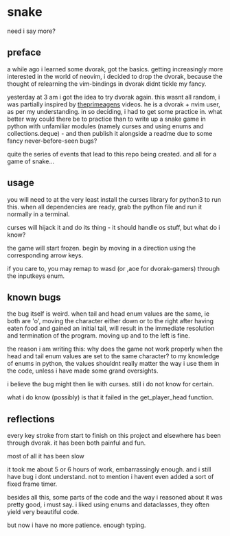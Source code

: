 # snake

need i say more?

## preface

a while ago i learned some dvorak, got the basics. 
getting increasingly more interested in the world of neovim,
i decided to drop the dvorak, because the thought of relearning 
the vim-bindings in dvorak didnt tickle my fancy.

yesterday at 3 am i got the idea to try dvorak again.
this wasnt all random, i was partially inspired by
[theprimeagens](https://www.youtube.com/c/theprimeagen) videos.
he is a dvorak + nvim user, as per my understanding.
in so deciding, i had to get some practice in.
what better way could there be to practice than to write up a snake game in python with
unfamiliar modules (namely curses and using enums and collections.deque) -
and then publish it alongside a readme due to some fancy never-before-seen bugs?

quite the series of events that lead to this repo being created. and all for a game of snake...

## usage

you will need to at the very least install the curses library for python3 to run this.
when all dependencies are ready, grab the python file and run it normally in a terminal.

curses will hijack it and do its thing - it should handle os stuff, but what do i know?

the game will start frozen. begin by moving in a direction using the corresponding arrow keys.

if you care to, you may remap to wasd (or ,aoe for dvorak-gamers) through the inputkeys enum.

## known bugs

the bug itself is weird. when tail and head enum values are the same, ie both are 'o',
moving the character either down or to the right after having eaten food and gained an initial tail,
will result in the immediate resolution and termination of the program. moving up and to the left is fine.

the reason i am writing this: why does the game not work properly when the head and tail enum values are
set to the same character? to my knowledge of enums in python, the values shouldnt really matter
the way i use them in the code, unless i have made some grand oversights.

i believe the bug might then lie with curses. still i do not know for certain.

what i do know (possibly) is that it failed in the get_player_head function.

## reflections

every key stroke from start to finish on this project and elsewhere has been
through dvorak. it has been both painful and fun.

most of all it has been slow

it took me about 5 or 6 hours of work, embarrassingly enough. and i still have bug i dont
understand. not to mention i havent even added a sort of fixed frame timer.

besides all this, some parts of the code and the way i reasoned about it was pretty good,
i must say. i liked using enums and dataclasses, they often yield very beautiful code.

but now i have no more patience. enough typing.
